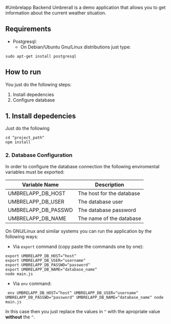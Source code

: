 #Umbrelapp Backend
Umbrerall is a demo application that allows you to get information about the current weather situation.

## Requirements
* Postgresql:
    * On Debian/Ubuntu Gnu/Linux distributions just type:

```
sudo apt-get install postgresql
```

## How to run

You just do the following steps:
1. Install depedencies
2. Configure database

## 1. Install depedencies
Just do the following

```
cd ^project_path^
npm install
```

### 2. Database Configuration

In order to configure the database connection the following enviromental variables must be exported:

Variable Name | Description
------------- | ------------
UMBRELAPP_DB_HOST | The host for the database
UMBRELAPP_DB_USER | The database user
UMBRELAPP_DB_PASSWD | The database password
UMBRELAPP_DB_NAME | The name of the database

On GNU/Linux and similar systems you can run the application by the following ways:

* Via `export` command (copy paste the commands one by one):

````
export UMBRELAPP_DB_HOST=^host^
export UMBRELAPP_DB_USER=^username^
export UMBRELAPP_DB_PASSWD=^password^
export UMBRELAPP_DB_NAME=^database_name^
node main.js
````
* Via `env` command:

````
 env UMBRELAPP_DB_HOST=^host^ UMBRELAPP_DB_USER=^username^ UMBRELAPP_DB_PASSWD=^password^ UMBRELAPP_DB_NAME=^database_name^ node main.js
````
In this case then you just replace the values in `^` with the apropriate value **without** the `^`.
